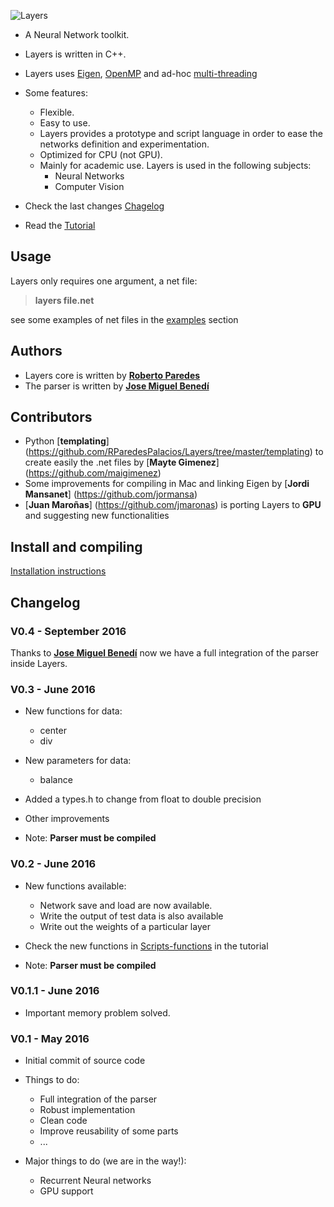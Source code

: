 ![Layers](./figs/layers.jpg)


* A Neural Network toolkit.


* Layers is written in C++. 


* Layers uses [Eigen](http://eigen.tuxfamily.org/index.php?title=Main_Page), [OpenMP](http://openmp.org/wp/) and ad-hoc [multi-threading](https://computing.llnl.gov/tutorials/pthreads/)

* Some features:
	* Flexible.
	* Easy to use. 
	* Layers provides a prototype and script language in order to ease the networks definition and experimentation. 
	* Optimized for CPU (not GPU).
	* Mainly for academic use. Layers is used in the following subjects:
		* Neural Networks
		* Computer Vision

* Check the last changes [Chagelog](https://github.com/RParedesPalacios/Layers/blob/master/src/readme.md#changelog)
* Read the [Tutorial](https://github.com/RParedesPalacios/Layers/tree/master/Tutorial)

## Usage

Layers only requires one argument, a net file:

> **layers file.net**

see some examples of net files in the [examples](https://github.com/RParedesPalacios/Layers/tree/master/examples) section
	
## Authors

* Layers core is written by [**Roberto Paredes**](http://users.dsic.upv.es/~rparedes/)
* The parser is written by [**Jose Miguel Benedí**](http://users.dsic.upv.es/~jbenedi/)

## Contributors

* Python [**templating**] (https://github.com/RParedesPalacios/Layers/tree/master/templating) to create easily the .net files by [**Mayte Gimenez**] (https://github.com/maigimenez)
* Some improvements for compiling in Mac and linking Eigen by [**Jordi Mansanet**] (https://github.com/jormansa)
* [**Juan Maroñas**] (https://github.com/jmaronas) is porting Layers to **GPU** and suggesting new functionalities 

## Install and compiling

[Installation instructions](https://github.com/RParedesPalacios/Layers/blob/master/src/readme.md)



## Changelog

### V0.4 - September 2016

Thanks to [**Jose Miguel Benedí**](http://users.dsic.upv.es/~jbenedi/) now we have a full integration of the parser inside Layers. 


### V0.3 - June 2016

* New functions for data:
	* center
	* div
* New parameters for data:
	* balance
* Added a types.h to change from float to double precision
* Other improvements

* Note: **Parser must be compiled**

### V0.2 - June 2016

* New functions available:
	* Network save and load are now available. 
	* Write the output of test data is also available
	* Write out the weights of a particular layer

* Check the new functions in [Scripts-functions](https://github.com/RParedesPalacios/Layers/tree/master/Tutorial#scripts-functions) in the tutorial

* Note: **Parser must be compiled**


### V0.1.1 - June 2016

* Important memory problem solved.


### V0.1 - May 2016
 * Initial commit of source code
 
 * Things to do:
 	* Full integration of the parser
 	* Robust implementation 
 	* Clean code
 	* Improve reusability of some parts
 	* ...

 * Major things to do (we are in the way!):
 	* Recurrent Neural networks
 	* GPU support


